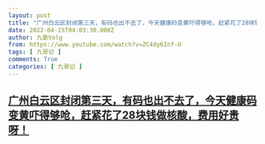 ```yaml
---
layout: post
title: "广州白云区封闭第三天，有码也出不去了，今天健康码变黄吓得够呛，赶紧花了28块钱做核酸，费用好贵呀！"
date: 2022-04-15T04:03:30.000Z
author: 九歌Volg
from: https://www.youtube.com/watch?v=ZC4dy6Inf-U
tags: [ 九哥记 ]
comments: True
categories: [ 九哥记 ]
---
```

<!--1649995410000-->
[广州白云区封闭第三天，有码也出不去了，今天健康码变黄吓得够呛，赶紧花了28块钱做核酸，费用好贵呀！](https://www.youtube.com/watch?v=ZC4dy6Inf-U)
------

<div>

</div>
